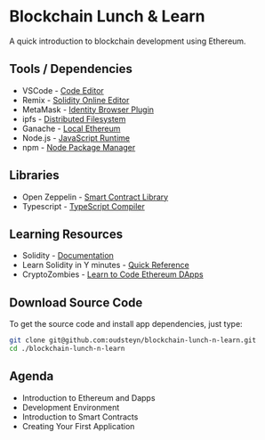 # Blockchain Lunch & Learn

A quick introduction to blockchain development using Ethereum.

## Tools / Dependencies

* VSCode - [Code Editor](https://code.visualstudio.com/)
* Remix - [Solidity Online Editor](https://remix.ethereum.org/)
* MetaMask - [Identity Browser Plugin](https://metamask.io/)
* ipfs - [Distributed Filesystem](https://ipfs.io/)
* Ganache - [Local Ethereum](https://truffleframework.com/ganache)
* Node.js - [JavaScript Runtime](https://nodejs.org/en/docs/)
* npm - [Node Package Manager](https://docs.npmjs.com/)

## Libraries

* Open Zeppelin - [Smart Contract Library](https://github.com/OpenZeppelin/openzeppelin-solidity)
* Typescript - [TypeScript Compiler](https://www.typescriptlang.org/)

## Learning Resources

* Solidity - [Documentation](https://solidity.readthedocs.io/en/latest/)
* Learn Solidity in Y minutes - [Quick Reference](https://learnxinyminutes.com/docs/solidity/)
* CryptoZombies - [Learn to Code Ethereum DApps](https://cryptozombies.io/)

## Download Source Code

To get the source code and install app dependencies, just type:

```bash
git clone git@github.com:oudsteyn/blockchain-lunch-n-learn.git
cd ./blockchain-lunch-n-learn
```

## Agenda

* Introduction to Ethereum and Dapps
* Development Environment
* Introduction to Smart Contracts
* Creating Your First Application
